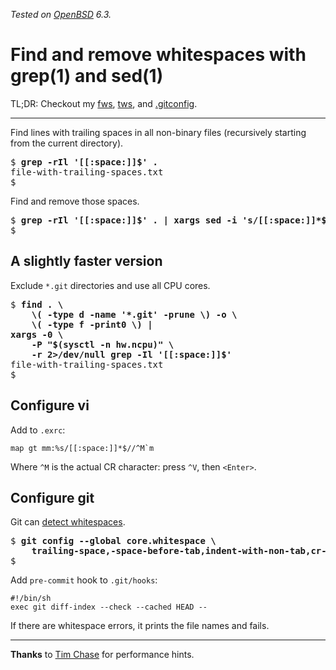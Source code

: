 _Tested on [OpenBSD](/openbsd/) 6.3._

# Find and remove whitespaces with grep(1) and sed(1)

TL;DR: Checkout my [fws](/bin/fws), [tws](/bin/tws), and
[.gitconfig](/openbsd/gitconfig).

---

Find lines with trailing spaces in all non-binary files (recursively
starting from the current directory).

<pre>
$ <b>grep -rIl '[[:space:]]$' .</b>
file-with-trailing-spaces.txt
$
</pre>

Find and remove those spaces.

<pre>
$ <b>grep -rIl '[[:space:]]$' . | xargs sed -i 's/[[:space:]]*$//'</b>
$
</pre>

## A slightly faster version

Exclude `*.git` directories and use all CPU cores.

<pre>
$ <b>find . \
	\( -type d -name '*.git' -prune \) -o \
	\( -type f -print0 \) |
xargs -0 \
	-P "$(sysctl -n hw.ncpu)" \
	-r 2>/dev/null grep -Il '[[:space:]]$'</b>
file-with-trailing-spaces.txt
$
</pre>

## Configure vi

Add to `.exrc`:

	map gt mm:%s/[[:space:]]*$//^M`m

Where `^M` is the actual CR character: press `^V`, then `<Enter>`.


## Configure git

Git can [detect whitespaces](https://www.git-scm.com/book/en/v2/Customizing-Git-Git-Configuration#_code_core_whitespace_code).

<pre>
$ <b>git config --global core.whitespace \
	trailing-space,-space-before-tab,indent-with-non-tab,cr-at-eol</b>
$
</pre>

Add `pre-commit` hook to `.git/hooks`:

	#!/bin/sh
	exec git diff-index --check --cached HEAD --

If there are whitespace errors, it prints the file names and fails.

---

**Thanks** to [Tim Chase](https://twitter.com/gumnos) for performance
hints.
